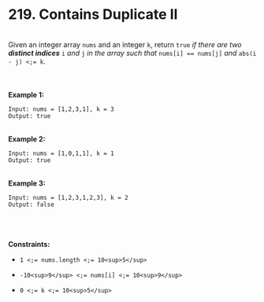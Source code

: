 # 219. Contains Duplicate II

<br />Given an integer array `nums` and an integer `k`, return `true` <em>if there are two **distinct indices** </em>`i`<em> and </em>`j`<em> in the array such that </em>`nums[i] == nums[j]`<em> and </em>`abs(i - j) <;= k`.<br />
<br /> <br />
<br />**Example 1:**<br />
```
Input: nums = [1,2,3,1], k = 3
Output: true
```
<br />**Example 2:**<br />
```
Input: nums = [1,0,1,1], k = 1
Output: true
```
<br />**Example 3:**<br />
```
Input: nums = [1,2,3,1,2,3], k = 2
Output: false
```
<br /> <br />
<br />**Constraints:**<br />

* `1 <;= nums.length <;= 10<sup>5</sup>`

* `-10<sup>9</sup> <;= nums[i] <;= 10<sup>9</sup>`

* `0 <;= k <;= 10<sup>5</sup>`
